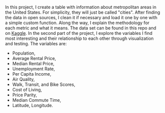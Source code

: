 In this project, I create a table with information about metropolitan areas in the United States. For simplicity, they will just be called "cities". After finding the data in open sources, I clean it if necessary and load it one by one with a simple custom function. Along the way, I explain the methodology for each metric and what it means. The data set can be found in this repo and on [Kaggle](https://www.kaggle.com/datasets/denissad/us-cities). In the second part of the project, I explore the variables I find most interesting and their relationship to each other through visualization and testing.
The variables are:
- Population,
- Average Rental Price,
- Median Rental Price,
- Unemployment Rate,
- Per Capita Income,
- Air Quality,
- Walk, Transit, and Bike Scores, 
- Cost of Living,
- Price Parity,
- Median Commute Time,
- Latitude, Longitude.

